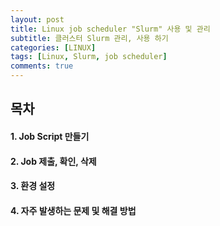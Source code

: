 ```yaml
---
layout: post
title: Linux job scheduler "Slurm" 사용 및 관리
subtitle: 클러스터 Slurm 관리, 사용 하기
categories: [LINUX]
tags: [Linux, Slurm, job scheduler]
comments: true
---
```


## 목차
#### 1. Job Script 만들기
#### 2. Job 제출, 확인, 삭제
#### 3. 환경 설정
#### 4. 자주 발생하는 문제 및 해결 방법
